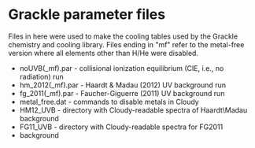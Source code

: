 # Grackle parameter files

Files in here were used to make the cooling tables used by the Grackle
chemistry and cooling library. Files ending in "mf" refer to the
metal-free version where all elements other than H/He were disabled.

* noUVB(_mf).par - collisional ionization equilibrium (CIE, i.e., no radiation) run
* hm_2012(_mf).par - Haardt & Madau (2012) UV background run
* fg_2011(_mf).par - Faucher-Giguerre (2011) UV background run
* metal_free.dat - commands to disable metals in Cloudy
* HM12_UVB - directory with Cloudy-readable spectra of Haardt\Madau background
* FG11_UVB - directory with Cloudy-readable spectra for FG2011
* background
